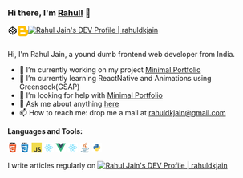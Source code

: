 ### Hi there, I'm [Rahul!](https://rahuldkjain.github.io) 👋

<a href="https://codepen.io/rahuldkjain" target="_blank">
  <img align="left" alt="Rahul Jain | rahuldkjain | Codepen" width="20px" src="assets/codepen.svg" />
</a>
<a href="https://dev.to/rahuldkjain">
  <img src="https://d2fltix0v2e0sb.cloudfront.net/dev-badge.svg" alt="Rahul Jain's DEV Profile | rahuldkjain" height="30" width="30">
</a>
<a href="https://rahuldkjain.github.io/blog">
  <img align="left" alt="Rahul Jain Blog | rahuldkjain" width="21px" src="assets/blog.svg" />
</a>

<br />
<br />

Hi, I'm Rahul Jain, a yound dumb frontend web developer from India.

- 🔭 I’m currently working on my project [Minimal Portfolio](https://github.com/rahuldkjain/minimal-portfolio)
- 🌱 I’m currently learning ReactNative and Animations using Greensock(GSAP)
- 🤔 I’m looking for help with [Minimal Portfolio](https://github.com/rahuldkjain/minimal-portfolio)
- 💬 Ask me about anything [here](https://github.com/rahuldkjain/rahuldkjain/issues)
- 📫 How to reach me: drop me a mail at rahuldkjain@gmail.com

**Languages and Tools:**  

<code><img height="20" src="https://raw.githubusercontent.com/github/explore/5c058a388828bb5fde0bcafd4bc867b5bb3f26f3/topics/html/html.png"></code>
<code><img height="20" src="https://raw.githubusercontent.com/github/explore/5c058a388828bb5fde0bcafd4bc867b5bb3f26f3/topics/css/css.png"></code>
<code><img height="20" src="https://raw.githubusercontent.com/github/explore/80688e429a7d4ef2fca1e82350fe8e3517d3494d/topics/javascript/javascript.png"></code>
<code><img height="20" src="https://raw.githubusercontent.com/github/explore/80688e429a7d4ef2fca1e82350fe8e3517d3494d/topics/react/react.png"></code>
<code><img height="20" src="https://raw.githubusercontent.com/github/explore/5c058a388828bb5fde0bcafd4bc867b5bb3f26f3/topics/vue/vue.png"></code>
<code><img height="20" src="https://raw.githubusercontent.com/github/explore/5c058a388828bb5fde0bcafd4bc867b5bb3f26f3/topics/react-native/react-native.png"></code>
<code><img height="20" src="https://raw.githubusercontent.com/github/explore/5c058a388828bb5fde0bcafd4bc867b5bb3f26f3/topics/java/java.png"></code>
<code><img height="20" src="https://raw.githubusercontent.com/github/explore/5c058a388828bb5fde0bcafd4bc867b5bb3f26f3/topics/python/python.png"></code>


I write articles regularly on <a href="https://dev.to/rahuldkjain">
  <img src="https://d2fltix0v2e0sb.cloudfront.net/dev-badge.svg" alt="Rahul Jain's DEV Profile | rahuldkjain" height="20" width="20">
</a>


